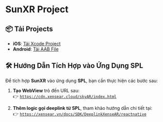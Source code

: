# SunXR Project

## 📦 Tải Projects

- **iOS**: [Tải Xcode Project](https://s3.educationxr.vn/ar-world/SDK/SunXR/SunXR-iOS.zip)
- **Android**: [Tải AAB File](https://s3.educationxr.vn/ar-world/SDK/SunXR/build_android.aab)

## 🛠 Hướng Dẫn Tích Hợp vào Ứng Dụng SPL

Để tích hợp **SunXR** vào ứng dụng **SPL**, bạn cần thực hiện các bước sau:

1. **Tạo WebView** trỏ đến URL sau:  
   👉 [`https://cdn.xensear.cloud/skyAR/index.html`](https://cdn.xensear.cloud/skyAR/index.html)

2. **Thêm logic gọi deeplink từ SPL**, tham khảo hướng dẫn chi tiết tại:  
   👉 [`https://xensear.vn/docs/SDK/DeeplinkXenseAR/reactnative`](https://xensear.vn/docs/SDK/DeeplinkXenseAR/reactnative)
